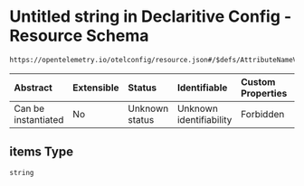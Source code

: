 # Untitled string in Declaritive Config - Resource Schema

```txt
https://opentelemetry.io/otelconfig/resource.json#/$defs/AttributeNameValue/properties/value/oneOf/4/items
```



| Abstract            | Extensible | Status         | Identifiable            | Custom Properties | Additional Properties | Access Restrictions | Defined In                                                        |
| :------------------ | :--------- | :------------- | :---------------------- | :---------------- | :-------------------- | :------------------ | :---------------------------------------------------------------- |
| Can be instantiated | No         | Unknown status | Unknown identifiability | Forbidden         | Allowed               | none                | [resource.json\*](../schema/resource.json "open original schema") |

## items Type

`string`
